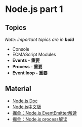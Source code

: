 # Node.js part 1

## Topics

*Note: important topics are in **bold***

- Console
- ECMAScript Modules
- **Events - 重要**
- **Process - 重要**
- **Event loop - 重要**

## Material
 - [Node.js Doc](https://nodejs.org/docs/latest-v11.x/api/)
 - [Node.js中文版](http://nodejs.cn/api/)
 - [掘金：Node.js EventEmitter解读](https://juejin.im/post/5b0189fe51882567161ad8ef)
 - [掘金：Node.js process解读](https://juejin.im/post/5b0e97bef265da0914072515)